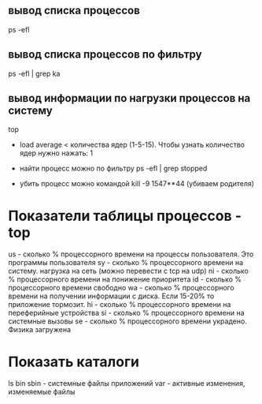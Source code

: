 ## вывод списка процессов

ps -efl

## вывод списка процессов по фильтру

ps -efl | grep ka

## вывод информации по нагрузки процессов на систему

top

- load average < количества ядер (1-5-15). Чтобы узнать количество ядер нужно нажать:
  1

- найти процесс можно по фильтру
  ps -efl | grep stopped
- убить процесс можно командой
  kill -9 1547\*\*44 (убиваем родителя)

# Показатели таблицы процессов - top

us - сколько % процессорного времени на процессы пользователя. Это программы пользователя
sy - сколько % процессорного времени на систему. нагрузка на сеть (можно перевести с tcp на udp)
ni - сколько % процессорного времени на понижение приоритета
id - сколько % процессорного времени свободно
wa - сколько % процессорного времени на получении информации с диска. Если 15-20% то приложение тормозит.
hi - сколько % процессорного времени на переферийные устройства
si - сколько % процессорного времени на системные вызовы
sе - сколько % процессорного времени украдено. Физика загружена

# Показать каталоги

ls
bin sbin - системные файлы приложений
var - активные изменения, изменяемые файлы
